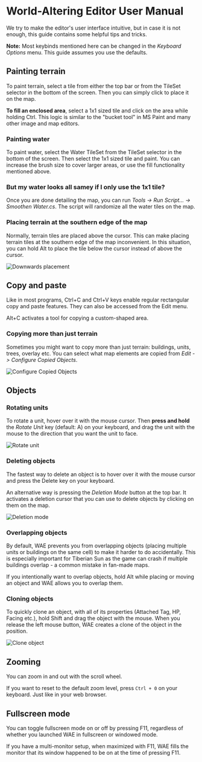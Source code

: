 # World-Altering Editor User Manual

We try to make the editor's user interface intuitive, but in case it is not enough, this guide contains some helpful tips and tricks.

**Note:** Most keybinds mentioned here can be changed in the *Keyboard Options* menu. This guide assumes you use the defaults.

## Painting terrain

To paint terrain, select a tile from either the top bar or from the TileSet selector in the bottom of the screen. Then you can simply click to place it on the map.

**To fill an enclosed area**, select a 1x1 sized tile and click on the area while holding Ctrl. This logic is similar to the "bucket tool" in MS Paint and many other image and map editors.

### Painting water

To paint water, select the Water TileSet from the TileSet selector in the bottom of the screen. Then select the 1x1 sized tile and paint. You can increase the brush size to cover larger areas, or use the fill functionality mentioned above.

### But my water looks all samey if I only use the 1x1 tile?

Once you are done detailing the map, you can run *Tools -> Run Script... -> Smoothen Water.cs*. The script will randomize all the water tiles on the map.

### Placing terrain at the southern edge of the map

Normally, terrain tiles are placed above the cursor. This can make placing terrain tiles at the southern edge of the map inconvenient. In this situation, you can hold Alt to place the tile below the cursor instead of above the cursor.

![Downwards placement](https://github.com/Rampastring/WorldAlteringEditor/raw/master/docs/images/downwardsplacement.png "Downwards placement")

## Copy and paste

Like in most programs, Ctrl+C and Ctrl+V keys enable regular rectangular copy and paste features. They can also be accessed from the Edit menu.

Alt+C activates a tool for copying a custom-shaped area.

### Copying more than just terrain

Sometimes you might want to copy more than just terrain: buildings, units, trees, overlay etc. You can select what map elements are copied from *Edit -> Configure Copied Objects*.

![Configure Copied Objects](https://github.com/Rampastring/WorldAlteringEditor/raw/master/docs/images/configurecopiedobjects.png "Configure Copied Objects")

## Objects

### Rotating units

To rotate a unit, hover over it with the mouse cursor. Then **press and hold** the *Rotate Unit* key (default: A) on your keyboard, and drag the unit with the mouse to the direction that you want the unit to face.

![Rotate unit](https://github.com/Rampastring/WorldAlteringEditor/raw/master/docs/images/rotateunit.png "Rotate unit")

### Deleting objects

The fastest way to delete an object is to hover over it with the mouse cursor and press the Delete key on your keyboard.

An alternative way is pressing the *Deletion Mode* button at the top bar. It activates a deletion cursor that you can use to delete objects by clicking on them on the map.

![Deletion mode](https://raw.githubusercontent.com/Rampastring/WorldAlteringEditor/refs/heads/master/src/TSMapEditor/Content/ToolIcons/deletionmode.png "Deletion Mode")

### Overlapping objects

By default, WAE prevents you from overlapping objects (placing multiple units or buildings on the same cell) to make it harder to do accidentally. This is especially important for Tiberian Sun as the game can crash if multiple buildings overlap - a common mistake in fan-made maps.

If you intentionally want to overlap objects, hold Alt while placing or moving an object and WAE allows you to overlap them.

### Cloning objects

To quickly clone an object, with all of its properties (Attached Tag, HP, Facing etc.), hold Shift and drag the object with the mouse. When you release the left mouse button, WAE creates a clone of the object in the position.

![Clone object](https://github.com/Rampastring/WorldAlteringEditor/raw/master/docs/images/cloneobject.png "Clone object")

## Zooming

You can zoom in and out with the scroll wheel.

If you want to reset to the default zoom level, press `Ctrl + 0` on your keyboard. Just like in your web browser.

## Fullscreen mode

You can toggle fullscreen mode on or off by pressing F11, regardless of whether you launched WAE in fullscreen or windowed mode.

If you have a multi-monitor setup, when maximized with F11, WAE fills the monitor that its window happened to be on at the time of pressing F11.